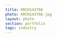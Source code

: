 ```yaml
--- 
title: KRCH143766 
photo: KRCH143766.jpg 
layout: photo 
section: portfolio 
tags: industry 
---  
```

  
